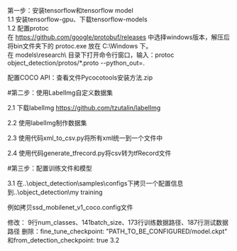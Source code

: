 第一步：安装tensorflow和tensorflow model<br>
1.1 安装tensorflow-gpu、下载tensorflow-models<br>
1.2 配置protoc<br>
在 https://github.com/google/protobuf/releases 中选择windows版本，解压后将bin文件夹下的 protoc.exe 放在 C:\Windows 下。<br>
在 models\research\ 目录下打开命令行窗口，输入：protoc object_detection/protos/*.proto --python_out=.<br>

配置COCO API：查看文件Pycocotools安装方法.zip

#第二步：使用LabelImg自定义数据集

2.1 下载labelImg https://github.com/tzutalin/labelImg

2.2 使用labelImg制作数据集

2.3 使用代码xml_to_csv.py将所有xml统一到一个文件中

2.4 使用代码generate_tfrecord.py将csv转为tfRecord文件

#第三步：配置训练文件和模型

3.1 在..\object_detection\samples\configs下拷贝一个配置信息到..\object_detection\my training

例如拷贝ssd_mobilenet_v1_coco.config文件

修改：
9行num_classes、141batch_size、173行训练数据路径、187行测试数据路径
删除：fine_tune_checkpoint: "PATH_TO_BE_CONFIGURED/model.ckpt" 和from_detection_checkpoint: true
3.2 
